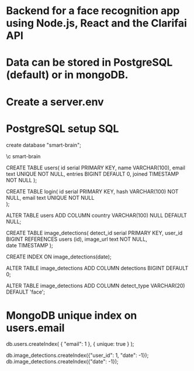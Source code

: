 # Backend for a face recognition app using Node.js, React and the Clarifai API

# Data can be stored in PostgreSQL (default) or in mongoDB.

# Create a server.env
# PostgreSQL setup SQL
create database "smart-brain";

\c smart-brain

CREATE TABLE users(
    id serial PRIMARY KEY,
    name VARCHAR(100),
    email text UNIQUE NOT NULL,
    entries BIGINT DEFAULT 0,
    joined TIMESTAMP NOT NULL
);

CREATE TABLE login(
    id serial PRIMARY KEY,
    hash VARCHAR(100) NOT NULL,
    email text UNIQUE NOT NULL   
);

ALTER TABLE users ADD COLUMN country VARCHAR(100) NULL DEFAULT NULL;

CREATE TABLE image_detections(
    detect_id serial PRIMARY KEY,
    user_id BIGINT REFERENCES users (id),
    image_url text NOT NULL,    
    date TIMESTAMP
);

CREATE INDEX ON image_detections(date);

ALTER TABLE image_detections ADD COLUMN detections BIGINT DEFAULT 0;

ALTER TABLE image_detections ADD COLUMN detect_type VARCHAR(20) DEFAULT 'face';

# MongoDB unique index on users.email
db.users.createIndex( { "email": 1 }, { unique: true } );

db.image_detections.createIndex({"user_id": 1, "date": -1});
db.image_detections.createIndex({"date": -1});